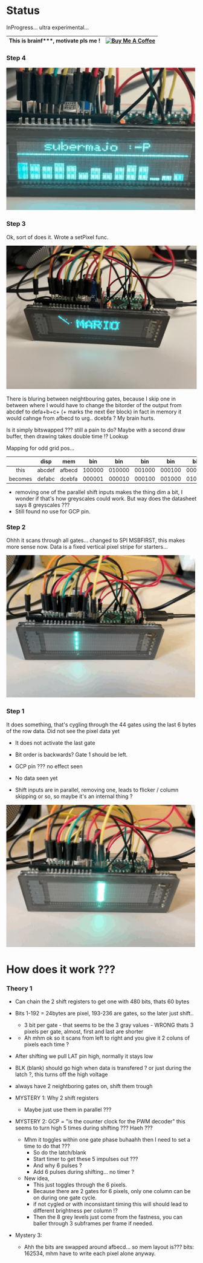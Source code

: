 # Status

InProgress... ultra experimental...

| This is brainf***, motivate pls me ! | <a href="https://www.buymeacoffee.com/mariosgeu" target="_blank"><img src="https://cdn.buymeacoffee.com/buttons/default-orange.png" alt="Buy Me A Coffee" height="41" width="174"></a> |
|---|---|

### Step 4

![step4](images/IMG_0861.gif)

### Step 3

Ok, sort of does it. Wrote a setPixel func. 

![step3](images/IMG_0855.jpeg)

There is bluring between neightbouring gates, because I skip one in between where I would have to change the bitorder of the output from abcdef to defa+b+c+ (+ marks the next 6er block) in fact in memory it would cahnge from afbecd to urg.. dcebfa ? My brain hurts.

Is it simply bitswapped ??? still a pain to do? Maybe with a second draw buffer, then drawing takes double time !? Lookup 

Mapping for odd grid pos...

|    | disp | mem | bin | bin | bin | bin | bin | bin |
|:---:|:---:|:---:|:---:|:---:|:---:|:---:|:---:|:---:|
| this | abcdef | afbecd | 100000 | 010000 | 001000 | 000100 | 000010 | 000001 |
| becomes | defabc | dcebfa | 000001 | 000010 | 000100 | 001000 | 010000 | 100000 |

 * removing one of the parallel shift inputs makes the thing dim a bit, I wonder if that's how greyscales could work. But way does the datasheet says 8 greyscales ???
 * Still found no use for GCP pin.

### Step 2

Ohhh it scans through all gates... changed to SPI MSBFIRST, this makes more sense now. Data is a fixed vertical pixel stripe for starters...

![bild2](images/IMG_0853.gif)

### Step 1

It does something, that's cygling through the 44 gates using the last 6 bytes of the row data. Did not see the pixel data yet

 * It does not activate the last gate
 * Bit order is backwards? Gate 1 should be left.
 * GCP pin ??? no effect seen
 * No data seen yet

 * Shift inputs are in parallel, removing one, leads to flicker / column skipping or so, so maybe it's an internal thing ?

![bild](images/IMG_0852.gif)


# How does it work ???

### Theory 1 

* Can chain the 2 shift registers to get one with 480 bits, thats 60 bytes

* Bits 1-192 = 24bytes are pixel, 193-236 are gates, so the later just shift..
  * 3 bit per gate - that seems to be the 3 gray values - WRONG thats 3 pixels per gate, almost, first and last are shorter

* 
  * Ah mhm ok so it scans from left to right and you give it 2 coluns of pixels each time ?

* After shifting we pull LAT pin high, normally it stays low

* BLK (blank) should go high when data is transfered ? or just during the latch ?, this turns off the high voltage

* always have 2 neightboring gates on, shift them trough

* MYSTERY 1: Why 2 shift registers
  * Maybe just use them in parallel ???

* MYSTERY 2: GCP = "is the counter clock for the PWM decoder" this seems to turn high 5 times during shifting ??? Haeh ???
  * Mhm it toggles within one gate phase buhaahh then I need to set a time to do that ???
    * So do the latch/blank
    * Start timer to get these 5 impulses out ??? 
    * And why 6 pulses ? 
    * Add 6 pulses during shifting... no timer ?
  * New idea,
    * This just toggles through the 6 pixels.
    * Because there are 2 gates for 6 pixels, only one column can be on during one gate cycle.
    * if not cygled or with inconsistant timing this will should lead to different brightness per column !?
    * Then the 8 grey levels just come from the fastness, you can baller through 3 subframes per frame if needed.

* Mystery 3:
  * Ahh the bits are swapped around afbecd... so mem layout is???  bits: 162534, mhm have to write each pixel alone anyway.